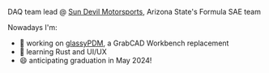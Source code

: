 DAQ team lead @ [Sun Devil Motorsports](https://fsae.engineering.asu.edu/), Arizona State's Formula SAE team

Nowadays I'm:
- 🔭 working on [glassyPDM](https://github.com/joshtenorio/glassypdm-client), a GrabCAD Workbench replacement
- 🌱 learning Rust and UI/UX
- 😄 anticipating graduation in May 2024!
<!--
**joshtenorio/joshtenorio** is a ✨ _special_ ✨ repository because its `README.md` (this file) appears on your GitHub profile.

Here are some ideas to get you started:

- 🔭 I’m currently working on ...
- 🌱 I’m currently learning ...
- 👯 I’m looking to collaborate on ...
- 🤔 I’m looking for help with ...
- 💬 Ask me about ...
- 📫 How to reach me: ...
- 😄 Pronouns: ...
- ⚡ Fun fact: ...
-->
